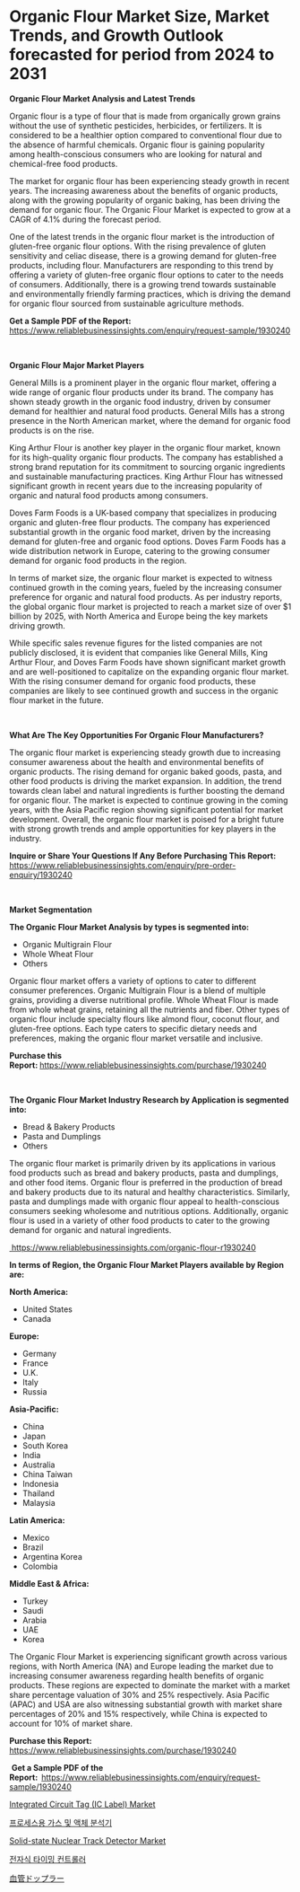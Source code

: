 <p><h1>Organic Flour Market Size, Market Trends, and Growth Outlook forecasted for period from 2024 to 2031</h1></p><p><strong>Organic Flour Market Analysis and Latest Trends</strong></p>
<p><p>Organic flour is a type of flour that is made from organically grown grains without the use of synthetic pesticides, herbicides, or fertilizers. It is considered to be a healthier option compared to conventional flour due to the absence of harmful chemicals. Organic flour is gaining popularity among health-conscious consumers who are looking for natural and chemical-free food products.</p><p>The market for organic flour has been experiencing steady growth in recent years. The increasing awareness about the benefits of organic products, along with the growing popularity of organic baking, has been driving the demand for organic flour. The Organic Flour Market is expected to grow at a CAGR of 4.1% during the forecast period.</p><p>One of the latest trends in the organic flour market is the introduction of gluten-free organic flour options. With the rising prevalence of gluten sensitivity and celiac disease, there is a growing demand for gluten-free products, including flour. Manufacturers are responding to this trend by offering a variety of gluten-free organic flour options to cater to the needs of consumers. Additionally, there is a growing trend towards sustainable and environmentally friendly farming practices, which is driving the demand for organic flour sourced from sustainable agriculture methods.</p></p>
<p><strong>Get a Sample PDF of the Report:&nbsp;</strong> <a href="https://www.reliablebusinessinsights.com/enquiry/request-sample/1930240">https://www.reliablebusinessinsights.com/enquiry/request-sample/1930240</a></p>
<p>&nbsp;</p>
<p><strong>Organic Flour Major Market Players</strong></p>
<p><p>General Mills is a prominent player in the organic flour market, offering a wide range of organic flour products under its brand. The company has shown steady growth in the organic food industry, driven by consumer demand for healthier and natural food products. General Mills has a strong presence in the North American market, where the demand for organic food products is on the rise.</p><p>King Arthur Flour is another key player in the organic flour market, known for its high-quality organic flour products. The company has established a strong brand reputation for its commitment to sourcing organic ingredients and sustainable manufacturing practices. King Arthur Flour has witnessed significant growth in recent years due to the increasing popularity of organic and natural food products among consumers.</p><p>Doves Farm Foods is a UK-based company that specializes in producing organic and gluten-free flour products. The company has experienced substantial growth in the organic food market, driven by the increasing demand for gluten-free and organic food options. Doves Farm Foods has a wide distribution network in Europe, catering to the growing consumer demand for organic food products in the region.</p><p>In terms of market size, the organic flour market is expected to witness continued growth in the coming years, fueled by the increasing consumer preference for organic and natural food products. As per industry reports, the global organic flour market is projected to reach a market size of over $1 billion by 2025, with North America and Europe being the key markets driving growth.</p><p>While specific sales revenue figures for the listed companies are not publicly disclosed, it is evident that companies like General Mills, King Arthur Flour, and Doves Farm Foods have shown significant market growth and are well-positioned to capitalize on the expanding organic flour market. With the rising consumer demand for organic food products, these companies are likely to see continued growth and success in the organic flour market in the future.</p></p>
<p>&nbsp;</p>
<p><strong>What Are The Key Opportunities For Organic Flour Manufacturers?</strong></p>
<p><p>The organic flour market is experiencing steady growth due to increasing consumer awareness about the health and environmental benefits of organic products. The rising demand for organic baked goods, pasta, and other food products is driving the market expansion. In addition, the trend towards clean label and natural ingredients is further boosting the demand for organic flour. The market is expected to continue growing in the coming years, with the Asia Pacific region showing significant potential for market development. Overall, the organic flour market is poised for a bright future with strong growth trends and ample opportunities for key players in the industry.</p></p>
<p><strong>Inquire or Share Your Questions If Any Before Purchasing This Report:</strong> <a href="https://www.reliablebusinessinsights.com/enquiry/pre-order-enquiry/1930240">https://www.reliablebusinessinsights.com/enquiry/pre-order-enquiry/1930240</a></p>
<p>&nbsp;</p>
<p><strong>Market Segmentation</strong></p>
<p><strong>The Organic Flour Market Analysis by types is segmented into:</strong></p>
<p><ul><li>Organic Multigrain Flour</li><li>Whole Wheat Flour</li><li>Others</li></ul></p>
<p><p>Organic flour market offers a variety of options to cater to different consumer preferences. Organic Multigrain Flour is a blend of multiple grains, providing a diverse nutritional profile. Whole Wheat Flour is made from whole wheat grains, retaining all the nutrients and fiber. Other types of organic flour include specialty flours like almond flour, coconut flour, and gluten-free options. Each type caters to specific dietary needs and preferences, making the organic flour market versatile and inclusive.</p></p>
<p><strong>Purchase this Report:&nbsp;</strong><a href="https://www.reliablebusinessinsights.com/purchase/1930240">https://www.reliablebusinessinsights.com/purchase/1930240</a></p>
<p>&nbsp;</p>
<p><strong>The Organic Flour Market Industry Research by Application is segmented into:</strong></p>
<p><ul><li>Bread & Bakery Products</li><li>Pasta and Dumplings</li><li>Others</li></ul></p>
<p><p>The organic flour market is primarily driven by its applications in various food products such as bread and bakery products, pasta and dumplings, and other food items. Organic flour is preferred in the production of bread and bakery products due to its natural and healthy characteristics. Similarly, pasta and dumplings made with organic flour appeal to health-conscious consumers seeking wholesome and nutritious options. Additionally, organic flour is used in a variety of other food products to cater to the growing demand for organic and natural ingredients.</p></p>
<p><a href="https://www.reliablebusinessinsights.com/organic-flour-r1930240">&nbsp;https://www.reliablebusinessinsights.com/organic-flour-r1930240</a></p>
<p><strong>In terms of Region, the Organic Flour Market Players available by Region are:</strong></p>
<p>
    <p> <strong> North America: </strong>
        <ul>
            <li>United States</li>
            <li>Canada</li>
        </ul>
        </p> 
    <p> <strong> Europe: </strong>
        <ul>
            <li>Germany</li>
            <li>France</li>
            <li>U.K.</li>
            <li>Italy</li>
            <li>Russia</li>
        </ul>
        </p> 
    <p> <strong> Asia-Pacific: </strong>
        <ul>
            <li>China</li>
            <li>Japan</li>
            <li>South Korea</li>
            <li>India</li>
            <li>Australia</li>
            <li>China Taiwan</li>
            <li>Indonesia</li>
            <li>Thailand</li>
            <li>Malaysia</li>
        </ul>
        </p> 
    <p> <strong> Latin America: </strong>
        <ul>
            <li>Mexico</li>
            <li>Brazil</li>
            <li>Argentina Korea</li>
            <li>Colombia</li>
        </ul>
        </p> 
    <p> <strong> Middle East & Africa: </strong>
        <ul>
            <li>Turkey</li>
            <li>Saudi</li>
            <li>Arabia</li>
            <li>UAE</li>
            <li>Korea</li>
        </ul>
    </p>
    </p>
<p><p>The Organic Flour Market is experiencing significant growth across various regions, with North America (NA) and Europe leading the market due to increasing consumer awareness regarding health benefits of organic products. These regions are expected to dominate the market with a market share percentage valuation of 30% and 25% respectively. Asia Pacific (APAC) and USA are also witnessing substantial growth with market share percentages of 20% and 15% respectively, while China is expected to account for 10% of market share.</p></p>
<p><strong>Purchase this Report: </strong><a href="https://www.reliablebusinessinsights.com/purchase/1930240">https://www.reliablebusinessinsights.com/purchase/1930240</a></p>
<p>&nbsp;<strong>Get a Sample PDF of the Report:&nbsp;&nbsp;</strong><a href="https://www.reliablebusinessinsights.com/enquiry/request-sample/1930240">https://www.reliablebusinessinsights.com/enquiry/request-sample/1930240</a></p>
<p><strong></strong></p>
<p><p><a href="https://github.com/MaraKoelpin2023/Market-Research-Report-List-1/blob/main/integrated-circuit-tag-ic-label-market.md">Integrated Circuit Tag (IC Label) Market</a></p><p><a href="https://github.com/AlexanderElliott1993/Market-Research-Report-List-1/blob/main/4238545160050.md">프로세스용 가스 및 액체 분석기</a></p><p><a href="https://github.com/maudAbbott7/Market-Research-Report-List-1/blob/main/solid-state-nuclear-track-detector-market.md">Solid-state Nuclear Track Detector Market</a></p><p><a href="https://github.com/bbbexter1/Market-Research-Report-List-1/blob/main/3458166160049.md">전자식 타이밍 컨트롤러</a></p><p><a href="https://github.com/MacyOrn/Market-Research-Report-List-1/blob/main/8546980150134.md">血管ドップラー</a></p></p>